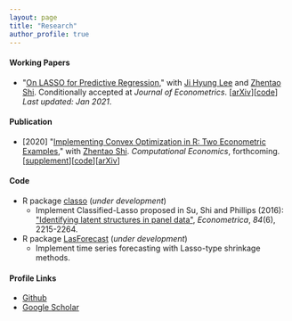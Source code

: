 ```yaml
---
layout: page
title: "Research"
author_profile: true
---
```


#### Working Papers

- "[On LASSO for Predictive Regression](./files/papers/LSG_Lasso.pdf)," with [Ji Hyung Lee](https://sites.google.com/site/jihyung412/home) and [Zhentao Shi](https://zhentaoshi.github.io/). Conditionally accepted at  *Journal of Econometrics*. \[[arXiv](https://arxiv.org/abs/1810.03140)\][[code](https://github.com/zhan-gao/Alasso_Predictive_Regression)] *Last updated: Jan 2021*.

#### Publication

- [2020] "[Implementing Convex Optimization in R: Two Econometric Examples](./files/papers/Gao_Shi_2020_main.pdf)," with [Zhentao Shi](https://zhentaoshi.github.io/). *Computational Economics*, forthcoming. [[supplement](./files/papers/Gao_Shi_2020_main_supp.pdf)\][[code](https://github.com/zhan-gao/convex_prog_in_econometrics)]\[[arXiv](https://arxiv.org/abs/1806.10423)\]

#### Code

- R package [classo]( https://github.com/zhan-gao/classo ) (*under development*)
  - Implement Classified-Lasso proposed in  Su, Shi and Phillips (2016): ["Identifying latent structures in panel data"](https://onlinelibrary.wiley.com/doi/abs/10.3982/ECTA12560), *Econometrica*, *84*(6), 2215-2264.
- R package [LasForecast]( https://github.com/zhan-gao/LasForecast) (*under development*)
  - Implement time series forecasting with Lasso-type shrinkage methods.

#### Profile Links

- [Github](https://github.com/zhan-gao)
- [Google Scholar](https://scholar.google.com/citations?user=cYUBC7AAAAAJ&hl=en&oi=ao)